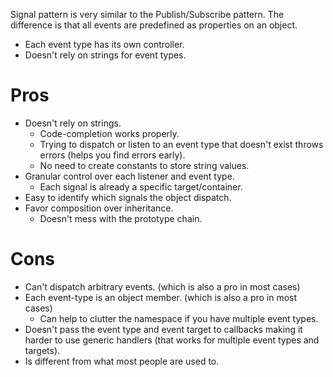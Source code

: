 Signal pattern is very similar to the Publish/Subscribe pattern. The difference is that all events are predefined as properties on an object.

- Each event type has its own controller.
- Doesn't rely on strings for event types.

# Pros

- Doesn't rely on strings.
  - Code-completion works properly.
  - Trying to dispatch or listen to an event type that doesn't exist throws errors (helps you find errors early).
  - No need to create constants to store string values.
- Granular control over each listener and event type.
  - Each signal is already a specific target/container.
- Easy to identify which signals the object dispatch.
- Favor composition over inheritance.
  - Doesn't mess with the prototype chain.

# Cons

- Can't dispatch arbitrary events. (which is also a pro in most cases)
- Each event-type is an object member. (which is also a pro in most cases)
  - Can help to clutter the namespace if you have multiple event types.
- Doesn't pass the event type and event target to callbacks making it harder to use generic handlers (that works for multiple event types and targets).
- Is different from what most people are used to.
